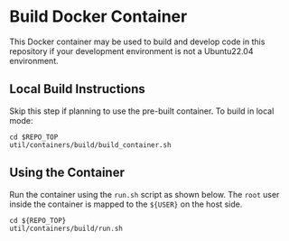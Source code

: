 # Build Docker Container

This Docker container may be used to build and develop code in this repository
if your development environment is not a Ubuntu22.04 environment.

## Local Build Instructions

Skip this step if planning to use the pre-built container. To build in local
mode:

```shell
cd $REPO_TOP
util/containers/build/build_container.sh
```

## Using the Container

Run the container using the `run.sh` script as shown below. The `root` user
inside the container is mapped to the `${USER}` on the host side.

```shell
cd ${REPO_TOP}
util/containers/build/run.sh
```

